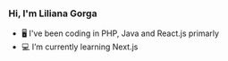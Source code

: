 ### Hi, I'm Liliana Gorga

- 🖥️ I've been coding in PHP, Java and React.js primarly
- 💻 I’m currently learning Next.js
